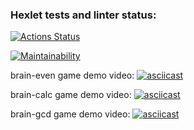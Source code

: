 ### Hexlet tests and linter status:

[![Actions Status](https://github.com/albezver/qa-auto-engineer-javascript-project-44/actions/workflows/hexlet-check.yml/badge.svg)](https://github.com/albezver/qa-auto-engineer-javascript-project-44/actions)

[![Maintainability](https://api.codeclimate.com/v1/badges/9cbae219707e15726ad5/maintainability)](https://codeclimate.com/github/albezver/qa-auto-engineer-javascript-project-44/maintainability)

brain-even game demo video:
[![asciicast](https://asciinema.org/a/E9uBHKY9gcgvImq99DLlGRPcy.svg)](https://asciinema.org/a/E9uBHKY9gcgvImq99DLlGRPcy)

brain-calc game demo video:
[![asciicast](https://asciinema.org/a/ryQ7KpqWzr1zFgFR7qdOuSPgF.svg)](https://asciinema.org/a/ryQ7KpqWzr1zFgFR7qdOuSPgF)

brain-gcd game demo video:
[![asciicast](https://asciinema.org/a/fU4O6ncEFW9G54rsoXNFlabdB.svg)](https://asciinema.org/a/fU4O6ncEFW9G54rsoXNFlabdB)
